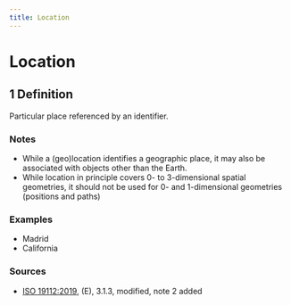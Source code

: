 ```yaml
---
title: Location
---
```


# Location

## 1 Definition 

Particular place referenced by an identifier.

### Notes 
- While a (geo)location identifies a geographic place, it may also be associated with objects other than the Earth.
- While location in principle covers 0- to 3-dimensional spatial geometries, it should not be used for 0- and 1-dimensional geometries (positions and paths)

### Examples 
- Madrid 
- California

### Sources
- [ISO 19112:2019](https://www.iso.org/standard/70742.html), (E), 3.1.3, modified, note 2 added